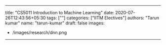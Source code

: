 

---
title: "CS5011 Introduction to Machine Learning"
date: 2020-07-26T12:43:56+05:30
tags: [""]
categories: ["IITM Electives"]
authors: "Tarun kumar"
name: "tarun-kumar"
draft: false
images:
  - /images/research/dnn.png

---